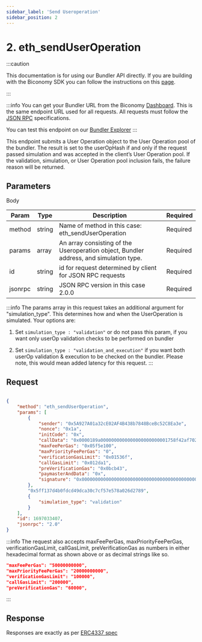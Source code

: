 ```yaml
---
sidebar_label: 'Send Useroperation'
sidebar_position: 2
---
```


# 2. eth_sendUserOperation

:::caution

This documentation is for using our Bundler API directly. If you are building with the Biconomy SDK you can follow the instructions on this [page](/Bundler/bundlermethods). 

:::

:::info
You can get your Bundler URL from the Biconomy [Dashboard](https://dashboard.biconomy.io/bundlers). This is the same endpoint URL used for all requests. All requests must follow the [JSON RPC](https://www.jsonrpc.org/specification) specifications.

You can test this endpoint on our [Bundler Explorer](/Bundler/explorer)
:::

This endpoint submits a User Operation object to the User Operation pool of the bundler. The result is set to the userOpHash if and only if the request passed simulation and was accepted in the client’s User Operation pool. If the validation, simulation, or User Operation pool inclusion fails, the failure reason will be returned.

## Parameters

Body

| Param | Type | Description | Required |
| --------------- | --------------- | --------------- | --------------- |
| method | string | Name of method in this case: eth_sendUserOperation  | Required |
| params | array | An array consisting of the Useroperation object, Bundler address, and simulation type. | Required |
| id | string | id for request determined by client for JSON RPC requests  | Required |
| jsonrpc | string | JSON RPC version in this case 2.0.0  | Required |

:::info
The params array in this request takes an additional argument for "simulation_type". This determines how and when the UserOperation is simulated. Your options are: 

1. Set  `simulation_type : "validation"` or do not pass this param, if you want only userOp validation checks to be performed on bundler

2. Set `simulation_type : "validation_and_execution"` if you want both userOp validation & execution to be checked on the bundler. Please note, this would mean added latency for this request.
:::

## Request

```json

{
    "method": "eth_sendUserOperation",
    "params": [
        {
            "sender": "0x5A927A01a32cE02AF4B438b7848BceBc52C8Ea3e",
            "nonce": "0x1a",
            "initCode": "0x",
            "callData": "0x0000189a0000000000000000000000001758f42af7026fbbb559dc60ece0de3ef81f665e00000000000000000000000000000000000000000000000000000000000000000000000000000000000000000000000000000000000000000000000000000060000000000000000000000000000000000000000000000000000000000000002440d097c30000000000000000000000005a927a01a32ce02af4b438b7848bcebc52c8ea3e00000000000000000000000000000000000000000000000000000000",
            "maxFeePerGas": "0x05f5e100",
            "maxPriorityFeePerGas": "0",
            "verificationGasLimit": "0x01536f",
            "callGasLimit": "0x012da1",
            "preVerificationGas": "0x0bcb43",
            "paymasterAndData": "0x",
            "signature": "0x00000000000000000000000000000000000000000000000000000000000000400000000000000000000000000000001c5b32f37f5bea87bdd5374eb2ac54ea8e000000000000000000000000000000000000000000000000000000000000004192bbb8c80bb259efefdb183e78289a44517ac4892db4acf2c2f436b4e5a863842f42a8b143e184097bdcf30230b1c48aef87617ab821709384ecf6c44441eea31b00000000000000000000000000000000000000000000000000000000000000"
        },
        "0x5ff137d4b0fdcd49dca30c7cf57e578a026d2789",
        {
            "simulation_type": "validation"
        }
    ],
    "id": 1697033407,
    "jsonrpc": "2.0"
}

```

:::info
The request also accepts maxFeePerGas, maxPriorityFeePerGas, verificationGasLimit, callGasLimit, preVerificationGas as numbers in either hexadecimal format as shown above or as decimal strings like so.

```json
"maxFeePerGas": "50000000000",
"maxPriorityFeePerGas": "20000000000",
"verificationGasLimit": "100000",
"callGasLimit": "200000",
"preVerificationGas": "60000",
```
:::



## Response

Responses are exactly as per [ERC4337 spec](https://eips.ethereum.org/EIPS/eip-4337#rpc-methods-eth-namespace:~:text=supportedEntryPoints%20rpc%20call.-,Return,-value%3A)